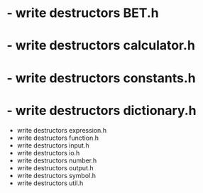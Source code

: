 # - write destructors BET.h
# - write destructors calculator.h
# - write destructors constants.h
# - write destructors dictionary.h
- write destructors expression.h
- write destructors function.h
- write destructors input.h
- write destructors io.h
- write destructors number.h
- write destructors output.h
- write destructors symbol.h
- write destructors util.h 